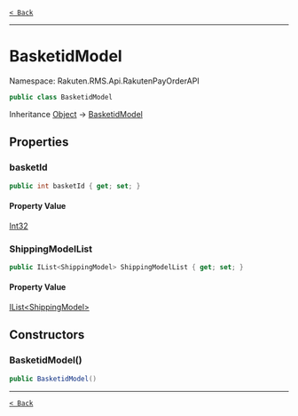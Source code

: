 [`< Back`](./)

---

# BasketidModel

Namespace: Rakuten.RMS.Api.RakutenPayOrderAPI

```csharp
public class BasketidModel
```

Inheritance [Object](https://docs.microsoft.com/en-us/dotnet/api/system.object) → [BasketidModel](./rakuten.rms.api.rakutenpayorderapi.basketidmodel)

## Properties

### **basketId**

```csharp
public int basketId { get; set; }
```

#### Property Value

[Int32](https://docs.microsoft.com/en-us/dotnet/api/system.int32)<br>

### **ShippingModelList**

```csharp
public IList<ShippingModel> ShippingModelList { get; set; }
```

#### Property Value

[IList&lt;ShippingModel&gt;](https://docs.microsoft.com/en-us/dotnet/api/system.collections.generic.ilist-1)<br>

## Constructors

### **BasketidModel()**

```csharp
public BasketidModel()
```

---

[`< Back`](./)

